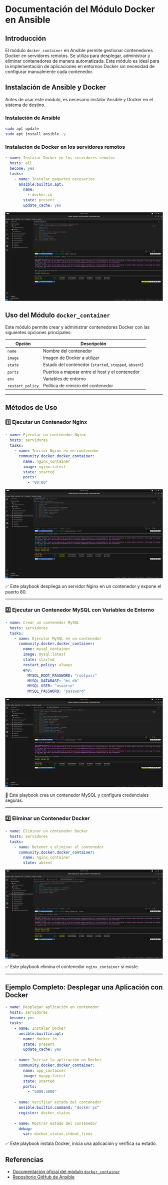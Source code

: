 # Documentación del Módulo Docker en Ansible

## Introducción

El módulo `docker_container` en Ansible permite gestionar contenedores Docker en servidores remotos. Se utiliza para desplegar, administrar y eliminar contenedores de manera automatizada. Este módulo es ideal para la implementación de aplicaciones en entornos Docker sin necesidad de configurar manualmente cada contenedor.

## Instalación de Ansible y Docker

Antes de usar este módulo, es necesario instalar Ansible y Docker en el sistema de destino.

### Instalación de Ansible

```bash
sudo apt update
sudo apt install ansible -y
```

### Instalación de Docker en los servidores remotos

```yaml
- name: Instalar Docker en los servidores remotos
  hosts: all
  become: yes
  tasks:
    - name: Instalar paquetes necesarios
      ansible.builtin.apt:
        name:
          - docker.io
        state: present
        update_cache: yes
```

![](img/install_docker.png)

## Uso del Módulo `docker_container`

Este módulo permite crear y administrar contenedores Docker con las siguientes opciones principales:

| Opción           | Descripción                                            |
| ---------------- | ------------------------------------------------------ |
| `name`           | Nombre del contenedor                                  |
| `image`          | Imagen de Docker a utilizar                            |
| `state`          | Estado del contenedor (`started`, `stopped`, `absent`) |
| `ports`          | Puertos a mapear entre el host y el contenedor         |
| `env`            | Variables de entorno                                   |
| `restart_policy` | Política de reinicio del contenedor                    |

---

## Métodos de Uso

### 1️⃣ Ejecutar un Contenedor Nginx

```yaml
- name: Ejecutar un contenedor Nginx
  hosts: servidores
  tasks:
    - name: Iniciar Nginx en un contenedor
      community.docker.docker_container:
        name: nginx_container
        image: nginx:latest
        state: started
        ports:
          - "80:80"
```
![](img/contenedor_nginx.png)

✅ Este playbook despliega un servidor Nginx en un contenedor y expone el puerto 80.

---

### 2️⃣ Ejecutar un Contenedor MySQL con Variables de Entorno

```yaml
- name: Crear un contenedor MySQL
  hosts: servidores
  tasks:
    - name: Ejecutar MySQL en un contenedor
      community.docker.docker_container:
        name: mysql_container
        image: mysql:latest
        state: started
        restart_policy: always
        env:
          MYSQL_ROOT_PASSWORD: "rootpass"
          MYSQL_DATABASE: "mi_db"
          MYSQL_USER: "usuario"
          MYSQL_PASSWORD: "password"
```
![](img/contenedor_mysql.png)

🔹 Este playbook crea un contenedor MySQL y configura credenciales seguras.

---

### 3️⃣ Eliminar un Contenedor Docker

```yaml
- name: Eliminar un contenedor Docker
  hosts: servidores
  tasks:
    - name: Detener y eliminar el contenedor
      community.docker.docker_container:
        name: nginx_container
        state: absent
```
![](img/eliminar_contenedores.png)

✅ Este playbook elimina el contenedor `nginx_container` si existe.

---

## Ejemplo Completo: Desplegar una Aplicación con Docker

```yaml
- name: Desplegar aplicación en contenedor
  hosts: servidores
  become: yes
  tasks:
    - name: Instalar Docker
      ansible.builtin.apt:
        name: docker.io
        state: present
        update_cache: yes
    
    - name: Iniciar la aplicación en Docker
      community.docker.docker_container:
        name: app_container
        image: myapp:latest
        state: started
        ports:
          - "5000:5000"

    - name: Verificar estado del contenedor
      ansible.builtin.command: "docker ps"
      register: docker_status
    
    - name: Mostrar estado del contenedor
      debug:
        var: docker_status.stdout_lines
```

✅ Este playbook instala Docker, inicia una aplicación y verifica su estado.

## Referencias

- [Documentación oficial del módulo ](https://docs.ansible.com/ansible/latest/collections/community/docker/docker_container_module.html)[`docker_container`](https://docs.ansible.com/ansible/latest/collections/community/docker/docker_container_module.html)
- [Repositorio GitHub de Ansible](https://github.com/ansible/ansible)

